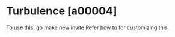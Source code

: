 # Turbulence [a00004]

To use this, go make new [invite](https://nivite.jrvite.com/ws/editor/new/basics/?design=blank)
Refer [how to](https://github.com/nesign/niview#how-to-use) for customizing this.
